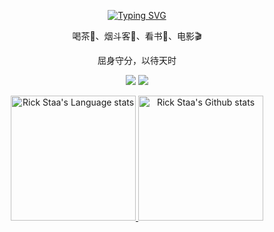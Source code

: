 
<div align="center"> 

[![Typing SVG](https://readme-typing-svg.demolab.com?font=Fira+Code&duration=1000&pause=100&color=09F722&center=true&vCenter=true&multiline=true&width=435&height=100&lines=Dream+IT.+%F0%9F%92%BB;Chase+IT.+%F0%9F%92%BB;Code+IT.+%F0%9F%92%BB)](https://git.io/typing-svg)

喝茶🍵、烟斗客🚬、看书📖、电影🎬

屈身守分，以待天时

[![](https://img.shields.io/badge/-Blog-brightgreen?style=compact&logo=Blogger&logoColor=white)](https://3n1ac.com)
[![](https://img.shields.io/badge/-Email-red?style=compact&logo=Mail.Ru&logoColor=white)](mailto:eniac_z@icloud.com)
</div>


<!-- Light Mode -->
<div align="center"> 
<a href="https://github.com/EniacTNB/github-readme-stats#gh-light-mode-only">
<img height=200 src="https://github-readme-stats.vercel.app/api/top-langs/?username=EniacTNB&layout=compact&langs_count=10&hide_border=1&role=OWNER,COLLABORATOR#gh-light-mode-only" alt="Rick Staa's Language stats" />
</a>
<a href="https://github.com/EniacTNB/github-readme-stats#gh-light-mode-only">
<img height=200 src="https://github-readme-stats.vercel.app/api?username=EniacTNB&show_icons=true&count_private=true&line_height=28&hide_border=1&include_all_commits=true&card_width=450&role=OWNER,COLLABORATOR&exclude_repo=github-readme-stats#gh-light-mode-only" alt="Rick Staa's Github stats" />
</a>
</div>


<!--
**EniacTNB/EniacTNB** is a ✨ _special_ ✨ repository because its `README.md` (this file) appears on your GitHub profile.

Here are some ideas to get you started:

- 🔭 I’m currently working on ...
- 🌱 I’m currently learning ...
- 👯 I’m looking to collaborate on ...
- 🤔 I’m looking for help with ...
- 💬 Ask me about ...
- 📫 How to reach me: ...
- 😄 Pronouns: ...
- ⚡ Fun fact: ...
-->
